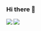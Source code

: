 ### Hi there 👋

<!--
**pmnoxx/pmnoxx** is a ✨ _special_ ✨ repository because its `README.md` (this file) appears on your GitHub profile.

Here are some ideas to get you started:

- 🔭 I’m currently working on ...
- 🌱 I’m currently learning ...
- 👯 I’m looking to collaborate on ...
- 🤔 I’m looking for help with ...
- 💬 Ask me about ...
- 📫 How to reach me: ...
- 😄 Pronouns: ...
- ⚡ Fun fact: ...
-->

<img align="left" src='https://github-readme-stats.vercel.app/api?username=pmnoxx&show_icons=true&theme=radical&count_private=true'/>

<img align="left" src='https://github-readme-stats.vercel.app/api/top-langs/?username=pmnoxx&hide=tex%2B%2B,tex&layout=compact&theme=radical'/>
